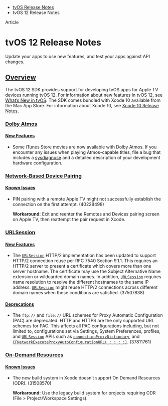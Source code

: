 - [tvOS Release Notes](https://developer.apple.com/documentation/tvos-release-notes)
- tvOS 12 Release Notes

Article

# tvOS 12 Release Notes

Update your apps to use new features, and test your apps against API changes.

## [Overview](https://developer.apple.com/documentation/tvos-release-notes/tvos-12-release-notes#overview)

The tvOS 12 SDK provides support for developing tvOS apps for Apple TV devices running tvOS 12. For information about new features in tvOS 12, see [What’s New in tvOS](https://developer.apple.com/tvos/whats-new/). The SDK comes bundled with Xcode 10 available from the Mac App Store. For information about Xcode 10, see [Xcode 10 Release Notes](https://developer.apple.com/documentation/Xcode-Release-Notes/xcode-10-release-notes).

### [Dolby Atmos](https://developer.apple.com/documentation/tvos-release-notes/tvos-12-release-notes#Dolby-Atmos)

#### [New Features](https://developer.apple.com/documentation/tvos-release-notes/tvos-12-release-notes#New-Features)

- Some iTunes Store movies are now available with Dolby Atmos. If you encounter any issues when playing Atmos-capable titles, file a bug that includes a [sysdiagnose](https://developer.apple.com/bug-reporting/profiles-and-logs/?platform=tvos&name=sysdiagnose) and a detailed description of your development hardware configuration.

### [Network-Based Device Pairing](https://developer.apple.com/documentation/tvos-release-notes/tvos-12-release-notes#Network-Based-Device-Pairing)

#### [Known Issues](https://developer.apple.com/documentation/tvos-release-notes/tvos-12-release-notes#Known-Issues)

- PIN pairing with a remote Apple TV might not successfully establish the connection on the first attempt. (40228498)

  **Workaround:** Exit and reenter the Remotes and Devices pairing screen on Apple TV, then reattempt the pair request in Xcode.

### [URLSession](https://developer.apple.com/documentation/tvos-release-notes/tvos-12-release-notes#URLSession)

#### [New Features](https://developer.apple.com/documentation/tvos-release-notes/tvos-12-release-notes#New-Features)

- The [`URLSession`](https://developer.apple.com/documentation/Foundation/URLSession) HTTP/2 implementation has been updated to support HTTP/2 connection reuse per RFC 7540 Section 9.1.1. This requires an HTTP/2 server to present a certificate which covers more than one server hostname. The certificate may use the Subject Alternative Name extension or wildcarded domain names. In addition, [`URLSession`](https://developer.apple.com/documentation/Foundation/URLSession) requires name resolution to resolve the different hostnames to the same IP address. [`URLSession`](https://developer.apple.com/documentation/Foundation/URLSession) might reuse HTTP/2 connections across different domain names when these conditions are satisfied. (37507838)

#### [Deprecations](https://developer.apple.com/documentation/tvos-release-notes/tvos-12-release-notes#Deprecations)

- The `ftp://` and `file://` URL schemes for Proxy Automatic Configuration (PAC) are deprecated. HTTP and HTTPS are the only supported URL schemes for PAC. This affects all PAC configurations including, but not limited to, configurations set via Settings, System Preferences, profiles, and [`URLSession`](https://developer.apple.com/documentation/Foundation/URLSession) APIs such as [`connectionProxyDictionary`](https://developer.apple.com/documentation/Foundation/URLSessionConfiguration/connectionProxyDictionary), and [`CFNetworkExecuteProxyAutoConfigurationURL(_:_:_:_:)`](https://developer.apple.com/documentation/CFNetwork/CFNetworkExecuteProxyAutoConfigurationURL(_:_:_:_:)). (37811761)

### [On-Demand Resources](https://developer.apple.com/documentation/tvos-release-notes/tvos-12-release-notes#On-Demand-Resources)

#### [Known Issues](https://developer.apple.com/documentation/tvos-release-notes/tvos-12-release-notes#Known-Issues)

- The new build system in Xcode doesn’t support On Demand Resources (ODR). (31508570)

  **Workaround:** Use the legacy build system for projects requiring ODR (File > Project/Workspace Settings).

